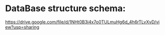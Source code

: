 # DataBase structure schema:
https://drive.google.com/file/d/1NHt0B3j4x7o0TULmuHg6d_4h6rTLvXvD/view?usp=sharing
